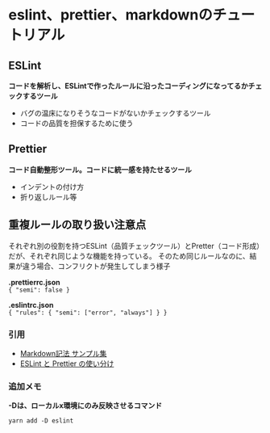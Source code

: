 # eslint、prettier、markdownのチュートリアル

## ESLint
**コードを解析し、ESLintで作ったルールに沿ったコーディングになってるかチェックするツール**  
- バグの温床になりそうなコードがないかチェックするツール
- コードの品質を担保するために使う　　

## Prettier
**コード自動整形ツール。コードに統一感を持たせるツール**
- インデントの付け方
- 折り返しルール等

## 重複ルールの取り扱い注意点
それぞれ別の役割を持つESLint（品質チェックツール）とPretter（コード形成）だが、それぞれ同じような機能を持っている。
そのため同じルールなのに、結果が違う場合、コンフリクトが発生してしまう様子

**.prettierrc.json**  
`
{
  "semi": false
}
`

**.eslintrc.json**  
`
{
  "rules": {
    "semi": ["error", "always"]
  }
}
`

### 引用
- [Markdown記法 サンプル集](https://qiita.com/tbpgr/items/989c6badefff69377da7)  
- [ESLint と Prettier の使い分け](https://zenn.dev/mami_inuzuka/articles/3deb24e2726ce9)


### 追加メモ
**-Dは、ローカルx環境にのみ反映させるコマンド**  
```
yarn add -D eslint
```

